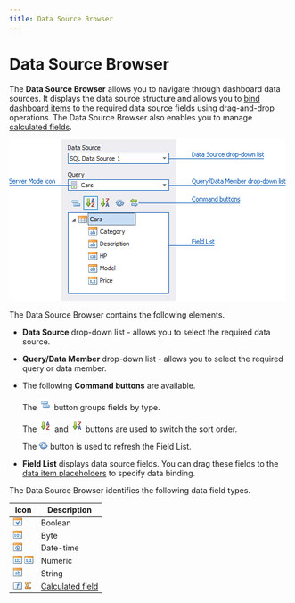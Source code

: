 ```yaml
---
title: Data Source Browser
---
```

# Data Source Browser
The **Data Source Browser** allows you to navigate through dashboard data sources. It displays the data source structure and allows you to [bind dashboard items](../binding-dashboard-items-to-data/binding-dashboard-items-to-data.md) to the required data source fields using drag-and-drop operations. The Data Source Browser also enables you to manage [calculated fields](../working-with-data/creating-calculated-fields.md).

![UIElements_DataSourceBrowser_Browser](../../../images/img20675.png)

The Data Source Browser contains the following elements.
* **Data Source** drop-down list - allows you to select the required data source.
* **Query/Data Member** drop-down list - allows you to select the required query or data member.
* The following **Command buttons** are available.
	
	The ![UIElements_DataSourceBrowser_GroupFieldsButton](../../../images/img20695.png) button groups fields by type.
	
	The ![UIElements_DataSourceBrowser_SortAscendingButton](../../../images/img20696.png) and ![UIElements_DataSourceBrowser_SortDescendingButton](../../../images/img20697.png) buttons are used to switch the sort order.
	
	The ![DataSourceBrowser_RefreshFieldList](../../../images/img118211.png) button is used to refresh the Field List.
* **Field List** displays data source fields. You can drag these fields to the [data item placeholders](data-items-pane.md) to specify data binding.

The Data Source Browser identifies the following data field types.

| Icon | Description |
|---|---|
| ![field-list-icon-boolean](../../../images/img18791.png) | Boolean |
| ![field-list-icon-byte](../../../images/img18792.png) | Byte |
| ![field-list-icon-date-time](../../../images/img18795.png) | Date-time |
| ![field-list-icon-number](../../../images/img18796.png) ![UIElements_DataSourceBrowser_FieldListIconNumericFloat](../../../images/img20881.png) | Numeric |
| ![field-list-icon-string](../../../images/img18798.png) | String |
| ![field-list-icon-calculated-field](../../../images/img18793.png) ![SummaryCalculatedFieldIcon](../../../images/img118212.png) | [Calculated field](../working-with-data/creating-calculated-fields.md) |